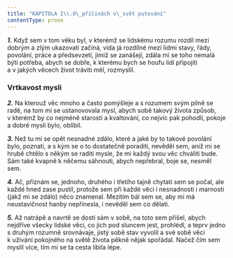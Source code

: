 ```yaml
---
title: "KAPITOLA I\\.O\_příčinách v\_svět putování"
contentType: prose
---
```


<section>

**_1._** Když sem v tom věku byl, v kterémž se lidskému rozumu rozdíl mezi dobrým a zlým ukazovati začíná, vida já rozdílné mezi lidmi stavy, řády, povolání, práce a předsevzetí, jimiž se zanášejí, zdála mi se toho nemalá býti potřeba, abych se dobře, k kterému bych se houfu lidí připojiti a v jakých věcech život tráviti měl, roz­myslil.

### Vrtkavost mysli

**_2._** Na kterouž věc mnoho a často pomýšleje a s rozumem svým pilně se radě, na tom mi se ustanovovala mysl, abych sobě takový života způsob, v kterémž by co nejméně starostí a kvaltování, co nejvíc pak pohodlí, pokoje a dobré mysli bylo, oblíbil.

</section>

<section>

**_3._** Než tu mi se opět nesnadné zdálo, které a jaké by to takové povolání bylo, poznati, a s kým se o to dostatečně poraditi, nevěděl sem, aniž mi se hrubě chtělo s někým se raditi mysle, že mi každý svou věc chváliti bude. Sám také kvapně k něčemu sáhnouti, abych nepřebral, boje se, nesměl sem.

</section>

<section>

**_4._** Ač, přiznám se, jednoho, druhého i třetího tajně chytati sem se počal, ale každé hned zase pustil, protože sem při každé věci i nesnadnosti i marnosti (jakž mi se zdálo) něco znamenal. Mezitím bál sem se, aby mi má neustavičnost hanby nepřinesla, i nevěděl sem co dělati.

</section>

<section>

**_5._** Až natrápě a navrtě se dosti sám v sobě, na toto sem přišel, abych nejdříve všecky lidské věci, co jich pod sluncem jest, prohlédl, a teprv jedno s druhým rozumně srovnávaje, jistý sobě stav vyvolil a své sobě věci k užívání pokojného na světě života pěkně nějak spořádal. Načež čím sem myslil více, tím mi se ta cesta líbila lépe.

</section>
